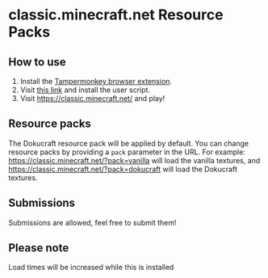 # classic.minecraft.net Resource Packs

## How to use
1. Install the [Tampermonkey browser extension](https://www.tampermonkey.net/).
2. Visit [this link](https://raw.githubusercontent.com/ewanhowell5195/classic.minecraft.net-resourcepacks/master/script.user.js) and install the user script.
3. Visit https://classic.minecraft.net/ and play!

## Resource packs

The Dokucraft resource pack will be applied by default.
You can change resource packs by providing a `pack` parameter in the URL. For example: https://classic.minecraft.net/?pack=vanilla will load the vanilla textures, and https://classic.minecraft.net/?pack=dokucraft will load the Dokucraft textures.

## Submissions
Submissions are allowed, feel free to submit them!

## Please note
Load times will be increased while this is installed